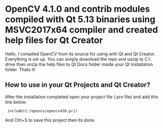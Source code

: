 # OpenCV 4.1.0 and contrib modules compiled with Qt 5.13 binaries using MSVC2017x64 compiler and created help files for Qt Creator

Hello, I compiled OpenCV from its source for using with Qt and Qt Creator. Everything is set up. 
You can simply download the repo and unzip to C:\ drive then unzip the help files to Qt Docs folder inside your Qt installation folder. Thats it!

## How to use in your Qt Projects and Qt Creator?
After the installation completed open your project file (.pro file) and add this line below:
   

     include(C:/opencv/opencv410.pri)
And Ctrl+S to save this project then its done.
